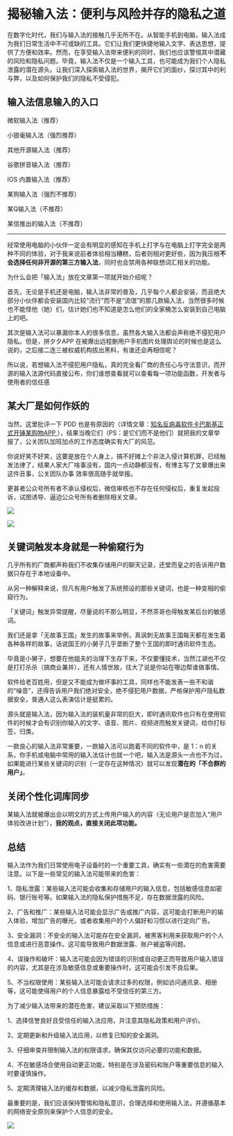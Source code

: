 # 揭秘输入法：便利与风险并存的隐私之道

在数字化时代，我们与输入法的接触几乎无所不在。从智能手机到电脑，输入法成为我们日常生活中不可或缺的工具。它们让我们更快捷地输入文字、表达思想，提供了方便和效率。然而，在享受输入法带来便利的同时，我们也应该警惕其中潜藏的风险和隐私问题。毕竟，输入法不仅是一个输入工具，也可能成为我们个人隐私泄露的潜在源头。让我们深入探索输入法的世界，揭开它们的面纱，探讨其中的利与弊，以及如何保护我们的隐私不受侵犯。



## 输入法信息输入的入口

微软输入法（推荐）

小狼毫输入法（强烈推荐）

其他开源输入法（推荐）

谷歌拼音输入法（推荐）

IOS 内置输入法（推荐）

某狗输入法（强烈不推荐）

某Q输入法（不推荐）

某信推出的输入法（不推荐）

------

经常使用电脑的小伙伴一定会有明显的感知在手机上打字与在电脑上打字完全是两种不同的体验，对于我来说前者体验相当糟糕，后者则相对更好些，因为我压根**不会选择任何非开源的第三方输入法**，同时也会禁用各种联想词汇相关的功能。

为什么会把「输入法」放在文章第一项就开始介绍呢？

首先，无论是手机还是电脑，输入法非常的普及，几乎每个人都会安装，而且绝大部分小伙伴都会安装国内比较“流行”而不是“流氓”的那几款输入法，当然很多时候也不能怪他（她）们，估计她们也不知道是怎么他们的全家桶怎么安装到自己电脑上的吧。

其次是输入法可以暴漏你本人的很多信息，虽然各大输入法都会声称绝不侵犯用户隐私。但是，拼夕夕APP 在被爆出远程删用户手机图片处理舆论的时候也是这么说的，之后接二连三被权威机构拔出黑料，有谁还会再相信呢？

所以说，若想输入法不侵犯用户隐私，真的完全看厂商的责任心与守法意识，而开源的输入法源代码直接公布，你们谁想查看就可以查看每一项功能函数，开发者与使用者的信任感

## 某大厂是如何作妖的

当然，这里批评一下 PDD 也是有原因的（详情文章：[知名反病毒软件卡巴斯基正式开锤某购物APP ](https://mp.weixin.qq.com/s?__biz=MzI3NzcwOTY4MQ==&mid=2247484759&idx=1&sn=26df98cc324936074610e678d198d806&chksm=eb635349dc14da5ff206bdc1c2911a97556cba8d375cf30b1c1adac1d92ae49b1ce6ed7ab0f6&token=711816496&lang=zh_CN#rd)），结果当晚它们（PS：是它们而不是他们）就把我的文章举报了，公关团队加班加点的工作态度确实有大厂的风范。

你说好笑不好笑，这要是放在个人身上，搞不好摊上个非法入侵计算机罪，已经触发法律了，结果人家大厂啥事没有，国内一点动静都没有，有博主写了文章爆出来这件丑事，公关团队办事 效率很高随手就举报。

更甚者公众号所有者不承认侵权后，微信审核也不存在任何侵权后，重复发起投诉，试图诱导、逼迫公众号所有者删除相关文章。



![](https://hediancha-1312143060.cos.ap-shanghai.myqcloud.com/202306061740488.png)

![](https://hediancha-1312143060.cos.ap-shanghai.myqcloud.com/202306061740682.png)



## 关键词触发本身就是一种偷窥行为

几乎所有的厂商都声称我们不收集存储用户的聊天记录，还堂而皇之的告诉用户数据只存在于本地设备中。

从另一种解释来说，但凡有用户触发了系统预设的那些关键词，也是一种变相的偷窥行为。

「关键词」触发异常提醒，尽量说的不那么明显，不然茶哥也得触发某后台的敏感词。

我们还是拿「无故事王国」发生的故事来举例，真讽刺无故事王国每天都在发生着各种各样的故事，话说国王的小舅子几乎垄断了整个王国的即时通讯软件生态。

毕竟是小舅子，想要在他姐夫的治理下生存下来，不仅要懂技术，当然江湖也不仅是打打杀杀（搞商业兼并），还有人情世故，往大了说是你站在哪边帮谁做事情。

软件给老百姓用，但是又不能成为做坏事的工具，同样也不能发表一些不和谐的“噪音”，还得告诉用户我们绝对安全，绝不侵犯用户数据，严格保护用户隐私数据安全，普通人这么表演估计是挺累的。

源头就是输入法，因为输入法的装机量非常的巨大，即时通讯软件也只有在使用软件的时候才会有识别你输入的文字、语音、图片、视频进而触发关键词，给你打标签，归类。

一款良心的输入法非常重要，一款输入法可以跑着不同的软件中，是 1：n 的关系，你手机或电脑中常用的输入法估计也就一个吧，输入法是源头一点也不为过，如果能进行某些关键词的识别（一定存在这种情况）就可以发现**潜在的「不合群的用户」**。

## 关闭个性化词库同步

某输入法就被爆出会以明文的方式上传用户输入的内容（无论用户是否加入“用户体验改进计划”），**我的观点，直接关闭此项功能。**





## 总结

输入法作为我们日常使用电子设备时的一个重要工具，确实有一些潜在的危害需要注意。以下是一些常见的输入法可能带来的危害：

1、隐私泄露：某些输入法可能会收集和存储用户的输入信息，包括敏感信息如密码、银行账号等。如果输入法的隐私保护措施不足，存在数据泄露的风险。

2、广告和推广：某些输入法可能会显示广告或推广内容，这可能会打断用户的输入体验，增加广告的曝光，或者收集用户的个人偏好和习惯以进行定向广告。

3、安全漏洞：不安全的输入法可能存在安全漏洞，被黑客利用来获取用户的个人信息或进行恶意操作。这可能导致用户数据泄露、账户被盗等问题。

4、误操作和破坏：输入法可能会因为错误的识别或自动更正而导致用户输入错误的内容，尤其是在涉及敏感信息或重要操作时，这可能会引发不良后果。

5、不当权限使用：某些输入法可能会请求过多的权限，例如访问通讯录、相册等，这可能使得用户的个人信息暴露给不受信任的第三方。

为了减少输入法带来的潜在危害，建议采取以下预防措施：

1、选择信誉良好且受信任的输入法应用，并注意其隐私政策和用户评价。

2、定期更新和升级输入法应用，以修复已知的安全漏洞。

3、仔细审查并限制输入法的权限请求，确保其仅访问必要的功能和数据。

4、不在敏感场合使用自动更正功能，特别是在涉及密码和账户等重要信息的输入时要谨慎操作。

5、定期清理输入法的缓存和数据，以减少隐私泄露的风险。

最重要的是，我们应该保持警惕和隐私意识，合理选择和使用输入法，并遵循基本的网络安全原则来保护个人信息的安全。



![](https://hediancha-1312143060.cos.ap-shanghai.myqcloud.com/202306071835422.png)
